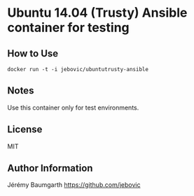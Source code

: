 Ubuntu 14.04 (Trusty) Ansible container for testing
===================================================

How to Use
----------

```
docker run -t -i jebovic/ubuntutrusty-ansible
```

Notes
-----

Use this container only for test environments.

License
-------

MIT

Author Information
------------------

Jérémy Baumgarth https://github.com/jebovic